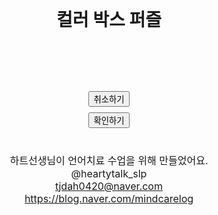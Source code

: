 <html lang="ko">
<head>
    <meta charset="UTF-8">
    <meta name="viewport" content="width=device-width, initial-scale=1.0">
    <title>컬러 박스 퍼즐</title>
    <style>
        .container { text-align: center; padding: 20px; display: flex; flex-direction: column; align-items: center; }
        .box-container { display: flex; justify-content: center; gap: 2vw; margin-bottom: 2vw; }
        .box { width: 10vw; height: 10vw; max-width: 100px; max-height: 100px; border: 1px solid #000; }
        .color-buttons { display: flex; justify-content: center; gap: 2vw; margin-bottom: 2vw; flex-wrap: wrap; }
        .color-button { width: 10vw; height: 10vw; max-width: 100px; max-height: 100px; border: none; cursor: pointer; }
        .action-buttons { margin-top: 2vw; display: flex; flex-direction: column; gap: 1vw; align-items: center; }
        .footer { margin-top: 4vw; font-size: 1rem; text-align: center; }
        h1 { text-align: center; width: 100%; }
        @media (max-width: 600px) {
            .box { width: 15vw; height: 15vw; }
            .color-button { width: 15vw; height: 15vw; }
        }
    </style>
</head>
<body>
    <div class="container">
        <h1>컬러 박스 퍼즐</h1>
        <div id="targetPattern" class="box-container"></div>
        <div id="userPattern" class="box-container"></div>
        <div id="colorButtons" class="color-buttons"></div>
        <div class="action-buttons">
            <button onclick="undoLastMove()">취소하기</button>
            <button onclick="checkSolution()">확인하기</button>
        </div>
        <div class="footer">
            하트선생님이 언어치료 수업을 위해 만들었어요.<br>
            @heartytalk_slp <br>
            <a href="mailto:tjdah0420@naver.com">tjdah0420@naver.com</a><br>
            <a href="https://blog.naver.com/mindcarelog" target="_blank">https://blog.naver.com/mindcarelog</a>
        </div>
    </div>
    <script>
        const COLORS = ["red", "orange", "yellow", "blue", "purple", "pink", "black"];
        const LEVELS = [2, 3, 4, 5, 6, 7];
        let level = 0;
        let targetPattern = [];
        let userPattern = [];
        
        function getRandomPattern(size) {
            return Array.from({ length: size }, () => COLORS[Math.floor(Math.random() * COLORS.length)]);
        }
        
        function loadLevel() {
            targetPattern = getRandomPattern(LEVELS[level]);
            userPattern = [];
            renderPattern(targetPattern, "targetPattern");
            renderPattern(userPattern, "userPattern");
        }
        
        function renderPattern(pattern, elementId) {
            const container = document.getElementById(elementId);
            container.innerHTML = "";
            pattern.forEach(color => {
                const div = document.createElement("div");
                div.className = "box";
                div.style.backgroundColor = color;
                container.appendChild(div);
            });
        }
        
        function handleColorClick(color) {
            if (userPattern.length < targetPattern.length) {
                userPattern.push(color);
                renderPattern(userPattern, "userPattern");
            }
        }
        
        function undoLastMove() {
            userPattern.pop();
            renderPattern(userPattern, "userPattern");
        }
        
        function checkSolution() {
            if (JSON.stringify(userPattern) === JSON.stringify(targetPattern)) {
                alert("성공! 다음 레벨로 갑니다.");
                if (level < LEVELS.length - 1) {
                    level++;
                    loadLevel();
                } else {
                    alert("모든 레벨을 클리어했습니다!");
                }
            } else {
                alert("틀렸습니다. 다시 시도하세요!");
            }
        }
        
        function createColorButtons() {
            const container = document.getElementById("colorButtons");
            COLORS.forEach(color => {
                const button = document.createElement("button");
                button.className = "color-button";
                button.style.backgroundColor = color;
                button.onclick = () => handleColorClick(color);
                container.appendChild(button);
            });
        }
        
        createColorButtons();
        loadLevel();
    </script>
</body>
</html>

